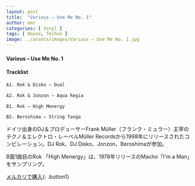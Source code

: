 ```yaml
---
layout: post
title:  "Various – Use Me No. 1"
author: mmr
categories: [ Vinyl ]
tags: [ House, Techno ]
image: ../assets/images/Various – Use Me No. 1.jpg
---
```


#### Various – Use Me No. 1

#### Tracklist
```md
A1. Rok & Disko – Dual

A2. Rok & Jonzon – Aqua Regia

B1. Rok – High Menergy

B2. Beroshima – String Tanga
```

ドイツ出身のDJ＆プロデューサーFrank Müller（フランク・ミュラー）主宰のテクノ＆エレクトロ・レーベルMüller Recordsから1998年にリリースされたコンピレーション。DJ Rok、DJ Disko、Jonzon、Beroshimaが参加。

B面1曲目のRok 「High Menergy」は、1978年リリースのMacho「I'm a Man」をサンプリング。

[メルカリで購入](https://jp.mercari.com/item/m48896354302){: .button1}

